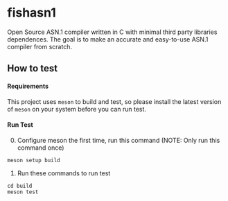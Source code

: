 # fishasn1
Open Source ASN.1 compiler written in C with minimal third party libraries dependences. The goal is to make an accurate and easy-to-use ASN.1 compiler from scratch.

## How to test
#### Requirements
This project uses `meson` to build and test, so please install the latest version of `meson` on your system before you can run test.

#### Run Test
0. Configure meson the first time, run this command (NOTE: Only run this command once)
```
meson setup build
```

1. Run these commands to run test
```
cd build
meson test
```
